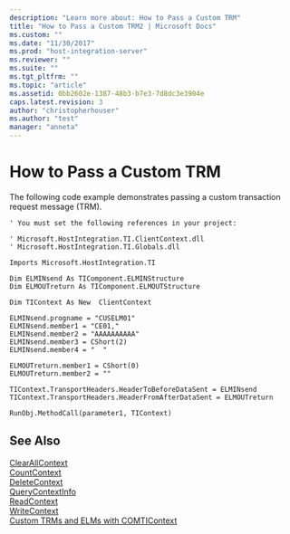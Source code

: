 ```yaml
---
description: "Learn more about: How to Pass a Custom TRM"
title: "How to Pass a Custom TRM2 | Microsoft Docs"
ms.custom: ""
ms.date: "11/30/2017"
ms.prod: "host-integration-server"
ms.reviewer: ""
ms.suite: ""
ms.tgt_pltfrm: ""
ms.topic: "article"
ms.assetid: 0bb2602e-1387-48b3-b7e3-7d8dc3e3904e
caps.latest.revision: 3
author: "christopherhouser"
ms.author: "test"
manager: "anneta"
---
```

# How to Pass a Custom TRM
The following code example demonstrates passing a custom transaction request message (TRM).  
  
```  
' You must set the following references in your project:  
  
' Microsoft.HostIntegration.TI.ClientContext.dll  
' Microsoft.HostIntegration.TI.Globals.dll  
  
Imports Microsoft.HostIntegration.TI  
  
Dim ELMINsend As TIComponent.ELMINStructure  
Dim ELMOUTreturn As TIComponent.ELMOUTStructure  
  
Dim TIContext As New  ClientContext  
  
ELMINsend.progname = "CUSELM01"  
ELMINsend.member1 = "CE01,"  
ELMINsend.member2 = "AAAAAAAAAA"  
ELMINsend.member3 = CShort(2)  
ELMINsend.member4 = "  "  
  
ELMOUTreturn.member1 = CShort(0)  
ELMOUTreturn.member2 = ""  
  
TIContext.TransportHeaders.HeaderToBeforeDataSent = ELMINsend  
TIContext.TransportHeaders.HeaderFromAfterDataSent = ELMOUTreturn  
  
RunObj.MethodCall(parameter1, TIContext)  
```  
  
## See Also  
 [ClearAllContext](../core/clearallcontext1.md)   
 [CountContext](../core/countcontext1.md)   
 [DeleteContext](../core/deletecontext2.md)   
 [QueryContextInfo](../core/querycontextinfo1.md)   
 [ReadContext](../core/readcontext1.md)   
 [WriteContext](../core/writecontext1.md)   
 [Custom TRMs and ELMs with COMTIContext](../core/custom-trms-and-elms-with-comticontext2.md)
